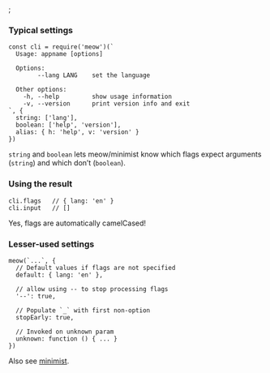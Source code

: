 ;

### Typical settings

    const cli = require('meow')(`
      Usage: appname [options]

      Options:
            --lang LANG    set the language

      Other options:
        -h, --help         show usage information
        -v, --version      print version info and exit
    `, {
      string: ['lang'],
      boolean: ['help', 'version'],
      alias: { h: 'help', v: 'version' }
    })

`string` and `boolean` lets meow/minimist know which flags expect arguments (`string`) and which don’t (`boolean`).

### Using the result

    cli.flags   // { lang: 'en' }
    cli.input   // []

Yes, flags are automatically camelCased!

### Lesser-used settings

    meow(`...`, {
      // Default values if flags are not specified
      default: { lang: 'en' },

      // allow using -- to stop processing flags
      '--': true,

      // Populate `_` with first non-option
      stopEarly: true,

      // Invoked on unknown param
      unknown: function () { ... }
    })

Also see [minimist](minimist.html).
